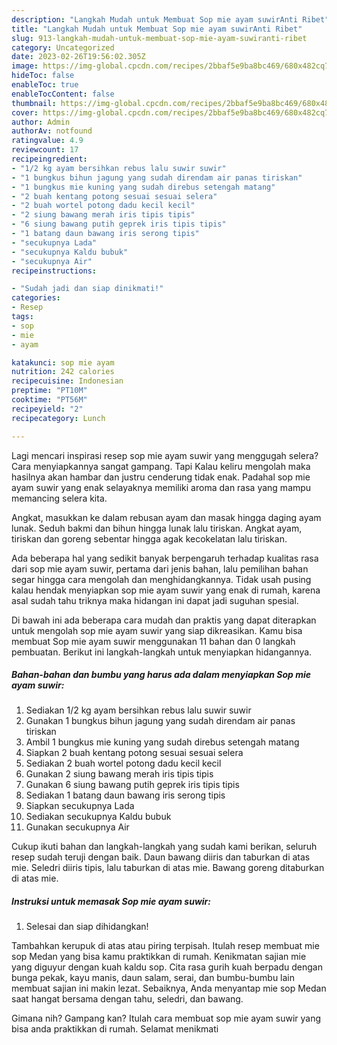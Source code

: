 ```yaml
---
description: "Langkah Mudah untuk Membuat Sop mie ayam suwirAnti Ribet"
title: "Langkah Mudah untuk Membuat Sop mie ayam suwirAnti Ribet"
slug: 913-langkah-mudah-untuk-membuat-sop-mie-ayam-suwiranti-ribet
category: Uncategorized
date: 2023-02-26T19:56:02.305Z
image: https://img-global.cpcdn.com/recipes/2bbaf5e9ba8bc469/680x482cq70/sop-mie-ayam-suwir-foto-resep-utama.jpg
hideToc: false
enableToc: true
enableTocContent: false
thumbnail: https://img-global.cpcdn.com/recipes/2bbaf5e9ba8bc469/680x482cq70/sop-mie-ayam-suwir-foto-resep-utama.jpg
cover: https://img-global.cpcdn.com/recipes/2bbaf5e9ba8bc469/680x482cq70/sop-mie-ayam-suwir-foto-resep-utama.jpg
author: Admin
authorAv: notfound
ratingvalue: 4.9
reviewcount: 17
recipeingredient:
- "1/2 kg ayam bersihkan rebus lalu suwir suwir"
- "1 bungkus bihun jagung yang sudah direndam air panas tiriskan"
- "1 bungkus mie kuning yang sudah direbus setengah matang"
- "2 buah kentang potong sesuai sesuai selera"
- "2 buah wortel potong dadu kecil kecil"
- "2 siung bawang merah iris tipis tipis"
- "6 siung bawang putih geprek iris tipis tipis"
- "1 batang daun bawang iris serong tipis"
- "secukupnya Lada"
- "secukupnya Kaldu bubuk"
- "secukupnya Air"
recipeinstructions:

- "Sudah jadi dan siap dinikmati!"
categories:
- Resep
tags:
- sop
- mie
- ayam

katakunci: sop mie ayam 
nutrition: 242 calories
recipecuisine: Indonesian
preptime: "PT10M"
cooktime: "PT56M"
recipeyield: "2"
recipecategory: Lunch

---
```



Lagi mencari inspirasi resep sop mie ayam suwir yang menggugah selera? Cara menyiapkannya sangat gampang. Tapi Kalau keliru mengolah maka hasilnya akan hambar dan justru cenderung tidak enak. Padahal sop mie ayam suwir yang enak selayaknya memiliki aroma dan rasa yang mampu memancing selera kita.


Angkat, masukkan ke dalam rebusan ayam dan masak hingga daging ayam lunak. Seduh bakmi dan bihun hingga lunak lalu tiriskan. Angkat ayam, tiriskan dan goreng sebentar hingga agak kecokelatan lalu tiriskan.

Ada beberapa hal yang sedikit banyak berpengaruh terhadap kualitas rasa dari sop mie ayam suwir, pertama dari jenis bahan, lalu pemilihan bahan segar hingga cara mengolah dan menghidangkannya. Tidak usah pusing kalau hendak menyiapkan sop mie ayam suwir yang enak di rumah, karena asal sudah tahu triknya maka hidangan ini dapat jadi suguhan spesial.


Di bawah ini ada beberapa cara mudah dan praktis yang dapat diterapkan untuk mengolah sop mie ayam suwir yang siap dikreasikan. Kamu bisa membuat Sop mie ayam suwir menggunakan 11 bahan dan 0 langkah pembuatan. Berikut ini langkah-langkah untuk menyiapkan hidangannya.

<!--inarticleads1-->

##### Bahan-bahan dan bumbu yang harus ada dalam menyiapkan Sop mie ayam suwir:

1. Sediakan 1/2 kg ayam bersihkan rebus lalu suwir suwir
1. Gunakan 1 bungkus bihun jagung yang sudah direndam air panas tiriskan
1. Ambil 1 bungkus mie kuning yang sudah direbus setengah matang
1. Siapkan 2 buah kentang potong sesuai sesuai selera
1. Sediakan 2 buah wortel potong dadu kecil kecil
1. Gunakan 2 siung bawang merah iris tipis tipis
1. Gunakan 6 siung bawang putih geprek iris tipis tipis
1. Sediakan 1 batang daun bawang iris serong tipis
1. Siapkan secukupnya Lada
1. Sediakan secukupnya Kaldu bubuk
1. Gunakan secukupnya Air


Cukup ikuti bahan dan langkah-langkah yang sudah kami berikan, seluruh resep sudah teruji dengan baik. Daun bawang diiris dan taburkan di atas mie. Seledri diiris tipis, lalu taburkan di atas mie. Bawang goreng ditaburkan di atas mie. 

<!--inarticleads2-->

##### Instruksi untuk memasak Sop mie ayam suwir:


1. Selesai dan siap dihidangkan!

Tambahkan kerupuk di atas atau piring terpisah. Itulah resep membuat mie sop Medan yang bisa kamu praktikkan di rumah. Kenikmatan sajian mie yang diguyur dengan kuah kaldu sop. Cita rasa gurih kuah berpadu dengan bunga pekak, kayu manis, daun salam, serai, dan bumbu-bumbu lain membuat sajian ini makin lezat. Sebaiknya, Anda menyantap mie sop Medan saat hangat bersama dengan tahu, seledri, dan bawang. 

Gimana nih? Gampang kan? Itulah cara membuat sop mie ayam suwir yang bisa anda praktikkan di rumah. Selamat menikmati
